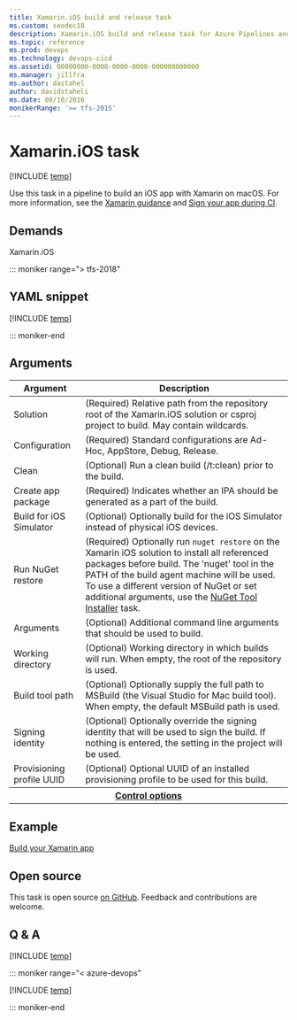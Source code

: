 ```yaml
---
title: Xamarin.iOS build and release task
ms.custom: seodec18
description: Xamarin.iOS build and release task for Azure Pipelines and Team Foundation Server (TFS)
ms.topic: reference
ms.prod: devops
ms.technology: devops-cicd
ms.assetid: 00000000-0000-0000-0000-000000000000
ms.manager: jillfra
ms.author: dastahel
author: davidstaheli
ms.date: 08/10/2016
monikerRange: '>= tfs-2015'
---
```


# Xamarin.iOS task

[!INCLUDE [temp](../../_shared/version-tfs-2015-rtm.md)]

Use this task in a pipeline to build an iOS app with Xamarin on macOS. For more information, see the [Xamarin guidance](../../ecosystems/xamarin.md) and [Sign your app during CI](../../apps/mobile/app-signing.md).

## Demands

Xamarin.iOS

::: moniker range="> tfs-2018"

## YAML snippet

[!INCLUDE [temp](../_shared/yaml/XamariniOSV2.md)]

::: moniker-end

## Arguments

<table><thead><tr><th>Argument</th><th>Description</th></tr></thead>
<tr><td>Solution</td><td>(Required) Relative path from the repository root of the Xamarin.iOS solution or csproj project to build. May contain wildcards.</td></tr>
<tr><td>Configuration</td><td>(Required) Standard configurations are Ad-Hoc, AppStore, Debug, Release.</td></tr>
<tr><td>Clean</td><td>(Optional) Run a clean build (/t:clean) prior to the build.</td></tr>
<tr><td>Create app package</td><td>(Required) Indicates whether an IPA should be generated as a part of the build.</td></tr>
<tr><td>Build for iOS Simulator</td><td>(Optional) Optionally build for the iOS Simulator instead of physical iOS devices.</td></tr>
<tr><td>Run NuGet restore</td><td>(Required) Optionally run <code>nuget restore</code> on the Xamarin iOS solution to install all referenced packages before build. The &#39;nuget&#39; tool in the PATH of the build agent machine will be used. To use a different version of NuGet or set additional arguments, use the <a href="https://go.microsoft.com/fwlink/?linkid=852538" data-raw-source="[NuGet Tool Installer](https://go.microsoft.com/fwlink/?linkid=852538)">NuGet Tool Installer</a> task.</td></tr>
<tr><td>Arguments</td><td>(Optional) Additional command line arguments that should be used to build.</td></tr>
<tr><td>Working directory</td><td>(Optional) Working directory in which builds will run. When empty, the root of the repository is used.</td></tr>
<tr><td>Build tool path</td><td>(Optional) Optionally supply the full path to MSBuild (the Visual Studio for Mac build tool). When empty, the default MSBuild path is used.</td></tr>
<tr><td>Signing identity</td><td>(Optional) Optionally override the signing identity that will be used to sign the build. If nothing is entered, the setting in the project will be used.</td></tr>
<tr><td>Provisioning profile UUID</td><td>(Optional) Optional UUID of an installed provisioning profile to be used for this build.</td></tr>


<tr>
<th style="text-align: center" colspan="2"><a href="~/pipelines/process/tasks.md#controloptions" data-raw-source="[Control options](../../process/tasks.md#controloptions)">Control options</a></th>
</tr>

</table>

## Example

[Build your Xamarin app](../../apps/mobile/xamarin.md)

## Open source

This task is open source [on GitHub](https://github.com/Microsoft/azure-pipelines-tasks). Feedback and contributions are welcome.

## Q & A
<!-- BEGINSECTION class="md-qanda" -->

[!INCLUDE [temp](../../_shared/qa-agents.md)]

::: moniker range="< azure-devops"

[!INCLUDE [temp](../../_shared/qa-versions.md)]

::: moniker-end

<!-- ENDSECTION -->
